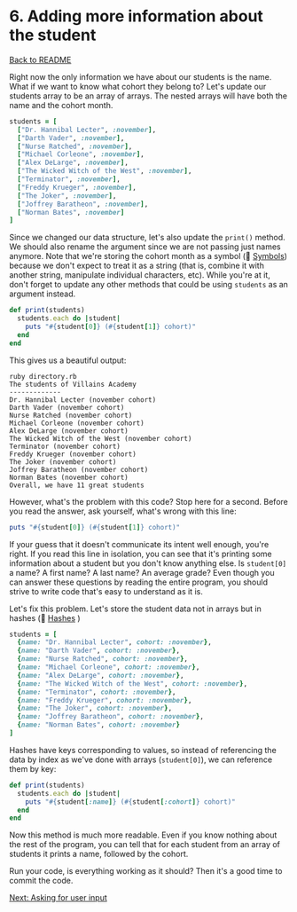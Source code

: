 # 6. Adding more information about the student

[Back to README](README.md)

Right now the only information we have about our students is the name. What if we want to know what cohort they belong to? Let's update our students array to be an array of arrays. The nested arrays will have both the name and the cohort month.

````ruby
students = [
  ["Dr. Hannibal Lecter", :november],
  ["Darth Vader", :november],
  ["Nurse Ratched", :november],
  ["Michael Corleone", :november],
  ["Alex DeLarge", :november],
  ["The Wicked Witch of the West", :november],
  ["Terminator", :november],
  ["Freddy Krueger", :november],
  ["The Joker", :november],
  ["Joffrey Baratheon", :november],
  ["Norman Bates", :november]
]
````

Since we changed our data structure, let's also update the `print()` method. We should also rename the argument since we are not passing just names anymore. Note that we're storing the cohort month as a symbol (:pill: [Symbols](https://github.com/makersacademy/pre_course/blob/main/pills/symbols.md)) because we don't expect to treat it as a string (that is, combine it with another string, manipulate individual characters, etc). While you're at it, don't forget to update any other methods that could be using `students` as an argument instead.

````ruby
def print(students)
  students.each do |student|
    puts "#{student[0]} (#{student[1]} cohort)"
  end
end
````

This gives us a beautiful output:

````
ruby directory.rb
The students of Villains Academy
-------------
Dr. Hannibal Lecter (november cohort)
Darth Vader (november cohort)
Nurse Ratched (november cohort)
Michael Corleone (november cohort)
Alex DeLarge (november cohort)
The Wicked Witch of the West (november cohort)
Terminator (november cohort)
Freddy Krueger (november cohort)
The Joker (november cohort)
Joffrey Baratheon (november cohort)
Norman Bates (november cohort)
Overall, we have 11 great students
````

However, what's the problem with this code? Stop here for a second. Before you read the answer, ask yourself, what's wrong with this line:

````ruby
puts "#{student[0]} (#{student[1]} cohort)"
````

If your guess that it doesn't communicate its intent well enough, you're right. If you read this line in isolation, you can see that it's printing some information about a student but you don't know anything else. Is `student[0]` a name? A first name? A last name? An average grade? Even though you can answer these questions by reading the entire program, you should strive to write code that's easy to understand as it is. 

Let's fix this problem. Let's store the student data not in arrays but in hashes (:pill:  [Hashes](https://github.com/makersacademy/pre_course/blob/main/pills/hashes.md) )

````ruby
students = [
  {name: "Dr. Hannibal Lecter", cohort: :november},
  {name: "Darth Vader", cohort: :november},
  {name: "Nurse Ratched", cohort: :november},
  {name: "Michael Corleone", cohort: :november},
  {name: "Alex DeLarge", cohort: :november},
  {name: "The Wicked Witch of the West", cohort: :november},
  {name: "Terminator", cohort: :november},
  {name: "Freddy Krueger", cohort: :november},
  {name: "The Joker", cohort: :november},
  {name: "Joffrey Baratheon", cohort: :november},  
  {name: "Norman Bates", cohort: :november}
]
````

Hashes have keys corresponding to values, so instead of referencing the data by index as we've done with arrays (`student[0]`), we can reference them by key:

````ruby
def print(students)
  students.each do |student|  
    puts "#{student[:name]} (#{student[:cohort]} cohort)"
  end
end
````

Now this method is much more readable. Even if you know nothing about the rest of the program, you can tell that for each student from an array of students it prints a name, followed by the cohort.

Run your code, is everything working as it should? Then it's a good time to commit the code.

[Next: Asking for user input](07_asking_user_input.md)
